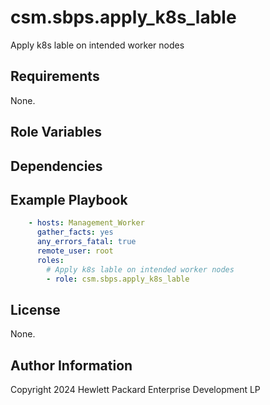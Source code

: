 csm.sbps.apply_k8s_lable
========================

Apply k8s lable on intended worker nodes

Requirements
------------

None.

Role Variables
--------------

Dependencies
------------

Example Playbook
----------------

```yaml
    - hosts: Management_Worker
      gather_facts: yes
      any_errors_fatal: true
      remote_user: root
      roles:
        # Apply k8s lable on intended worker nodes
        - role: csm.sbps.apply_k8s_lable
```

License
-------
None.

Author Information
------------------

Copyright 2024 Hewlett Packard Enterprise Development LP
